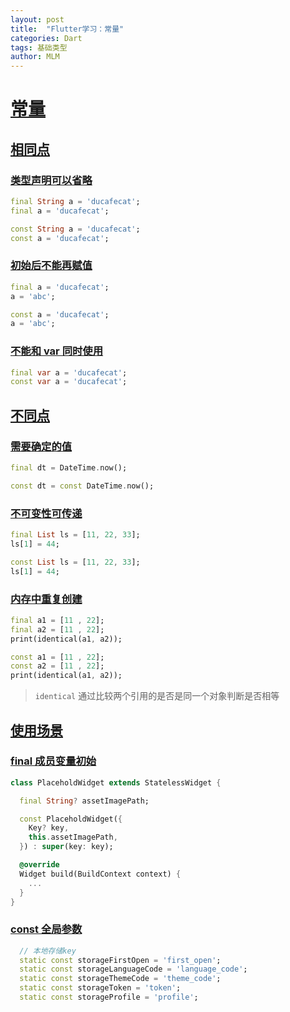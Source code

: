 ```yaml
---
layout: post
title:  "Flutter学习：常量"
categories: Dart
tags: 基础类型
author: MLM
---
```

# [常量]()

## [相同点]()

### [类型声明可以省略]()

```dart
final String a = 'ducafecat';
final a = 'ducafecat';

const String a = 'ducafecat';
const a = 'ducafecat';
```

### [初始后不能再赋值]()

```dart
final a = 'ducafecat';
a = 'abc';

const a = 'ducafecat';
a = 'abc';
```

### [不能和 var 同时使用]()

```dart
final var a = 'ducafecat';
const var a = 'ducafecat';
```

## [不同点]()

### [需要确定的值]()

```dart
final dt = DateTime.now();

const dt = const DateTime.now();
```

### [不可变性可传递]()

```dart
final List ls = [11, 22, 33];
ls[1] = 44;

const List ls = [11, 22, 33];
ls[1] = 44;
```

### [内存中重复创建]()

```dart
final a1 = [11 , 22];
final a2 = [11 , 22];
print(identical(a1, a2));

const a1 = [11 , 22];
const a2 = [11 , 22];
print(identical(a1, a2));
```

> `identical` 通过比较两个引用的是否是同一个对象判断是否相等

## [使用场景]()

### [final 成员变量初始]()

```dart
class PlaceholdWidget extends StatelessWidget {

  final String? assetImagePath;

  const PlaceholdWidget({
    Key? key,
    this.assetImagePath,
  }) : super(key: key);

  @override
  Widget build(BuildContext context) {
    ...
  }
}
```

### [const 全局参数]()

```dart
  // 本地存储key
  static const storageFirstOpen = 'first_open';
  static const storageLanguageCode = 'language_code';
  static const storageThemeCode = 'theme_code';
  static const storageToken = 'token';
  static const storageProfile = 'profile';
```
